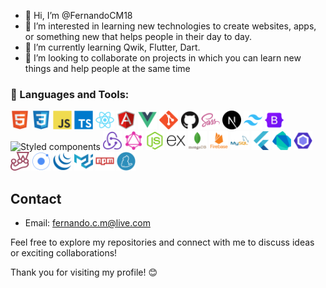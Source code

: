 - 👋 Hi, I’m @FernandoCM18
- 👀 I’m interested in learning new technologies to create websites, apps, or something new that helps people in their day to day.
- 🌱 I’m currently learning Qwik, Flutter, Dart.
- 💞️ I’m looking to collaborate on projects in which you can learn new things and help people at the same time


### 🔨 Languages and Tools:
<img src="https://github.com/devicons/devicon/raw/master/icons/html5/html5-original.svg" alt="HTML" width="30" height="30" /> <img src="https://github.com/devicons/devicon/raw/master/icons/css3/css3-original.svg" alt="CSS" width="30" height="30" /> <img src="https://github.com/devicons/devicon/raw/master/icons/javascript/javascript-original.svg" alt="Javascript" width="30" height="30" /> <img src="https://github.com/devicons/devicon/raw/master/icons/typescript/typescript-original.svg" alt="Typescript" width="30" height="30" /> <img src="https://github.com/devicons/devicon/raw/master/icons/react/react-original.svg" alt="React" width="30" height="30" /> <img src="https://github.com/devicons/devicon/raw/master/icons/angularjs/angularjs-original.svg" alt="Angular" width="30" height="30" /> <img src="https://github.com/devicons/devicon/raw/master/icons/vuejs/vuejs-original.svg" alt="Vue" width="30" height="30" /> <img src="https://github.com/devicons/devicon/raw/master/icons/git/git-original.svg" alt="Git" width="30" height="30" /> <img src="https://github.com/devicons/devicon/raw/master/icons/github/github-original.svg" alt="Github" width="30" height="30" /> <img src="https://github.com/devicons/devicon/raw/master/icons/sass/sass-original.svg" alt="Sass" width="30" height="30" /> <img src="https://github.com/devicons/devicon/raw/master/icons/nextjs/nextjs-original.svg" alt="Next.js" width="30" height="30" /> <img src="https://github.com/devicons/devicon/raw/master/icons/tailwindcss/tailwindcss-plain.svg" alt="Tailwindcss" width="30" height="30" /> <img src="https://github.com/devicons/devicon/raw/master/icons/bootstrap/bootstrap-original.svg" alt="Bootstrap" width="30" height="30" /> <img src="https://avatars.githubusercontent.com/u/20658825?s=200&v=4" alt="Styled components" width="30" height="30" /> <img src="https://github.com/devicons/devicon/raw/master/icons/redux/redux-original.svg" alt="Redux" width="30" height="30" /> <img src="https://github.com/devicons/devicon/raw/master/icons/graphql/graphql-plain.svg" alt="GraphQL" width="30" height="30" /> <img src="https://github.com/devicons/devicon/raw/master/icons/nodejs/nodejs-original.svg" alt="Node.js" width="30" height="30" />  <img src="https://github.com/devicons/devicon/raw/master/icons/express/express-original.svg" alt="Express" width="30" height="30" /> <img src="https://github.com/devicons/devicon/raw/master/icons/mongodb/mongodb-original-wordmark.svg" alt="MongoDB" width="30" height="30" /> <img src="https://github.com/devicons/devicon/raw/master/icons/firebase/firebase-plain-wordmark.svg" alt="Firebase" width="30" height="30" /> <img src="https://github.com/devicons/devicon/raw/master/icons/mysql/mysql-original-wordmark.svg" alt="MySQL" width="30" height="30" /> <img src="https://github.com/devicons/devicon/raw/master/icons/flutter/flutter-original.svg" alt="Flutter" width="30" height="30" /> <img src="https://github.com/devicons/devicon/raw/master/icons/dart/dart-original.svg" alt="Dart" width="30" height="30" /> <img src="https://github.com/devicons/devicon/raw/master/icons/eslint/eslint-original.svg" alt="Eslint" width="30" height="30" /> <img src="https://github.com/devicons/devicon/raw/master/icons/jest/jest-plain.svg" alt="Jest" width="30" height="30" /> <img src="https://github.com/devicons/devicon/raw/master/icons/ionic/ionic-original.svg" alt="Ionic" width="30" height="30" /> <img src="https://github.com/devicons/devicon/raw/master/icons/jquery/jquery-original.svg" alt="JQuey" width="30" height="30" /> <img src="https://github.com/devicons/devicon/raw/master/icons/materialui/materialui-original.svg" alt="Materialui" width="30" height="30" /> <img src="https://github.com/devicons/devicon/raw/master/icons/npm/npm-original-wordmark.svg" alt="Npm" width="30" height="30" /> <img src="https://github.com/devicons/devicon/raw/master/icons/yarn/yarn-original.svg" alt="Yarn" width="30" height="30" />

## Contact

- Email: fernando.c.m@live.com

Feel free to explore my repositories and connect with me to discuss ideas or exciting collaborations!

Thank you for visiting my profile! 😊



<!---
FernandoCM18/FernandoCM18 is a ✨ special ✨ repository because its `README.md` (this file) appears on your GitHub profile.
You can click the Preview link to take a look at your changes.
--->
